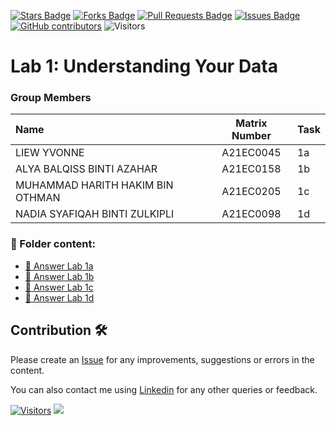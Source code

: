 <a href="https://github.com/drshahizan/HPDP/stargazers"><img src="https://img.shields.io/github/stars/drshahizan/HPDP" alt="Stars Badge"/></a>
<a href="https://github.com/drshahizan/HPDP/network/members"><img src="https://img.shields.io/github/forks/drshahizan/HPDP" alt="Forks Badge"/></a>
<a href="https://github.com/drshahizan/HPDP/pulls"><img src="https://img.shields.io/github/issues-pr/drshahizan/HPDP" alt="Pull Requests Badge"/></a>
<a href="https://github.com/drshahizan/HPDP"><img src="https://img.shields.io/github/issues/drshahizan/HPDP" alt="Issues Badge"/></a>
<a href="https://github.com/drshahizan/HPDP/graphs/contributors"><img alt="GitHub contributors" src="https://img.shields.io/github/contributors/drshahizan/HPDP?color=2b9348"></a>
![Visitors](https://api.visitorbadge.io/api/visitors?path=https%3A%2F%2Fgithub.com%2Fdrshahizan%2FHPDP&labelColor=%23d9e3f0&countColor=%23697689&style=flat)

# Lab 1: Understanding Your Data

### Group Members

| Name                                     | Matrix Number | Task |
| :---------------------------------------- | :-------------: | ------------- |
| LIEW YVONNE           | A21EC0045    |  1a    |
| ALYA BALQISS BINTI AZAHAR             | A21EC0158      |  1b    |
| MUHAMMAD HARITH HAKIM BIN OTHMAN             | A21EC0205      |  1c    |
| NADIA SYAFIQAH BINTI ZULKIPLI              |  A21EC0098    |   1d   |

### 📂 Folder content:
* [📖 Answer Lab 1a](https://github.com/drshahizan/HPDP/blob/main/lab/submission/HANY/ans_lab1a.ipynb)
* [📖 Answer Lab 1b](https://github.com/drshahizan/HPDP/blob/main/lab/submission/HANY/ans_lab1b.ipynb)
* [📖 Answer Lab 1c](https://github.com/drshahizan/HPDP/blob/main/lab/submission/HANY/ans_lab1c.ipynb)
* [📖 Answer Lab 1d](https://github.com/drshahizan/HPDP/blob/main/lab/submission/HANY/ans_lab1d.ipynb)

## Contribution 🛠️
Please create an [Issue](https://github.com/drshahizan/HPDP/issues) for any improvements, suggestions or errors in the content.

You can also contact me using [Linkedin](https://www.linkedin.com/in/drshahizan/) for any other queries or feedback.

[![Visitors](https://api.visitorbadge.io/api/visitors?path=https%3A%2F%2Fgithub.com%2Fdrshahizan&labelColor=%23697689&countColor=%23555555&style=plastic)](https://visitorbadge.io/status?path=https%3A%2F%2Fgithub.com%2Fdrshahizan)
![](https://hit.yhype.me/github/profile?user_id=81284918)


